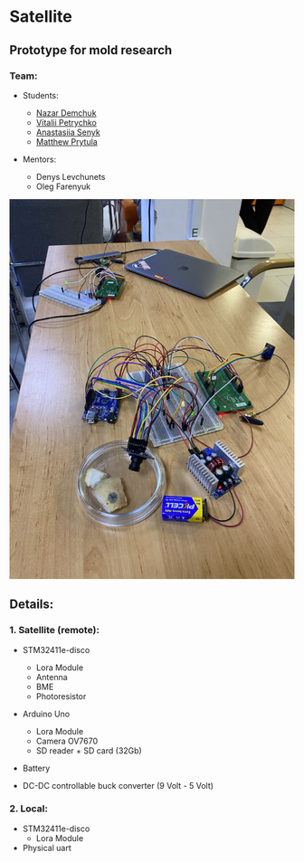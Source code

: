 # Satellite 
## Prototype for mold research

### Team:

- Students: 
  - [Nazar Demchuk](https://github.com/frezario)
  - [Vitalii Petrychko](https://github.com/Vitalik001)
  - [Anastasiia Senyk](https://github.com/anastasiasenyk)
  - [Matthew Prytula](https://github.com/MatthewPr12)

- Mentors: 
  - Denys Levchunets
  - Oleg Farenyuk


![](./images/prj.jpg)


## Details:
### 1. Satellite (remote):
   - STM32411e-disco
     - Lora Module
     - Antenna
     - BME
     - Photoresistor
     
   - Arduino Uno
     - Lora Module
     - Camera OV7670
     - SD reader + SD card (32Gb)
   
   - Battery
   - DC-DC controllable buck converter (9 Volt - 5 Volt) 


### 2. Local:
   - STM32411e-disco
      - Lora Module
   - Physical uart
   

